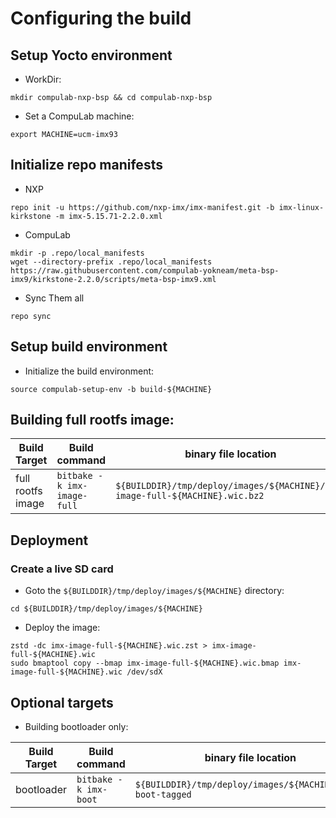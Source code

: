 # Configuring the build

## Setup Yocto environment

* WorkDir:
```
mkdir compulab-nxp-bsp && cd compulab-nxp-bsp
```
* Set a CompuLab machine:

```
export MACHINE=ucm-imx93
```

## Initialize repo manifests

* NXP
```
repo init -u https://github.com/nxp-imx/imx-manifest.git -b imx-linux-kirkstone -m imx-5.15.71-2.2.0.xml
```

* CompuLab
```
mkdir -p .repo/local_manifests
wget --directory-prefix .repo/local_manifests https://raw.githubusercontent.com/compulab-yokneam/meta-bsp-imx9/kirkstone-2.2.0/scripts/meta-bsp-imx9.xml
```

* Sync Them all
```
repo sync
```
## Setup build environment

* Initialize the build environment:
```
source compulab-setup-env -b build-${MACHINE}
```

##  Building full rootfs image:

| Build Target | Build command | binary file location |
|---|---|---|
| full rootfs image |```bitbake -k imx-image-full```|```${BUILDDIR}/tmp/deploy/images/${MACHINE}/imx-image-full-${MACHINE}.wic.bz2```|


## Deployment
### Create a live SD card

* Goto the `${BUILDDIR}/tmp/deploy/images/${MACHINE}` directory:
```
cd ${BUILDDIR}/tmp/deploy/images/${MACHINE}
```

* Deploy the image:
```
zstd -dc imx-image-full-${MACHINE}.wic.zst > imx-image-full-${MACHINE}.wic
sudo bmaptool copy --bmap imx-image-full-${MACHINE}.wic.bmap imx-image-full-${MACHINE}.wic /dev/sdX
```

## Optional targets
* Building bootloader only:

| Build Target | Build command | binary file location |
|---|---|---|
| bootloader |```bitbake -k imx-boot```|```${BUILDDIR}/tmp/deploy/images/${MACHINE}/imx-boot-tagged```|
